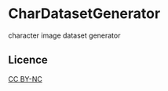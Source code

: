 # CharDatasetGenerator
 
  character image dataset generator

## Licence
[CC BY-NC](https://github.com/tk-yoshimura/CharDatasetGenerator/blob/main/LICENSE)
